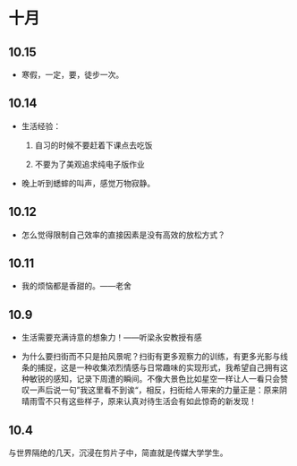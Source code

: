 # 十月

## 10.15

- 寒假，一定，要，徒步一次。

## 10.14

- 生活经验：
  
    1. 自习的时候不要赶着下课点去吃饭
  
    2. 不要为了美观追求纯电子版作业

- 晚上听到蟋蟀的叫声，感觉万物寂静。

## 10.12

- 怎么觉得限制自己效率的直接因素是没有高效的放松方式？

## 10.11

- 我的烦恼都是香甜的。——老舍

## 10.9

- 生活需要充满诗意的想象力！——听梁永安教授有感

- 为什么要扫街而不只是拍风景呢？扫街有更多观察力的训练，有更多光影与线条的捕捉，这是一种收集浓烈情感与日常趣味的实现形式，我希望自己拥有这种敏锐的感知，记录下周遭的瞬间。不像大景色比如星空一样让人一看只会赞叹一声后说一句”我这里看不到诶“，相反，扫街给人带来的力量正是：原来阴晴雨雪不只有这些样子，原来认真对待生活会有如此惊奇的新发现！

## 10.4

与世界隔绝的几天，沉浸在剪片子中，简直就是传媒大学学生。

